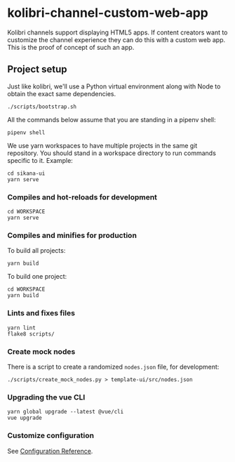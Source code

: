 # kolibri-channel-custom-web-app
Kolibri channels support displaying HTML5 apps. If content creators want to customize the channel experience they can do this with a custom web app. This is the proof of concept of such an app.

## Project setup

Just like kolibri, we'll use a Python virtual environment along with
Node to obtain the exact same dependencies.

```
./scripts/bootstrap.sh
```

All the commands below assume that you are standing in a pipenv shell:

```
pipenv shell
```

We use yarn workspaces to have multiple projects in the same git
repository. You should stand in a workspace directory to run commands
specific to it. Example:

```
cd sikana-ui
yarn serve
```

### Compiles and hot-reloads for development
```
cd WORKSPACE
yarn serve
```

### Compiles and minifies for production

To build all projects:

```
yarn build
```

To build one project:

```
cd WORKSPACE
yarn build
```

### Lints and fixes files
```
yarn lint
flake8 scripts/
```

### Create mock nodes

There is a script to create a randomized `nodes.json` file, for
development:

```
./scripts/create_mock_nodes.py > template-ui/src/nodes.json
```

### Upgrading the vue CLI
```
yarn global upgrade --latest @vue/cli
vue upgrade
```

### Customize configuration
See [Configuration Reference](https://cli.vuejs.org/config/).
